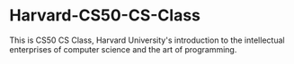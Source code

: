 # Harvard-CS50-CS-Class
This is CS50 CS Class, Harvard University's introduction to the intellectual enterprises of computer science and the art of programming.
